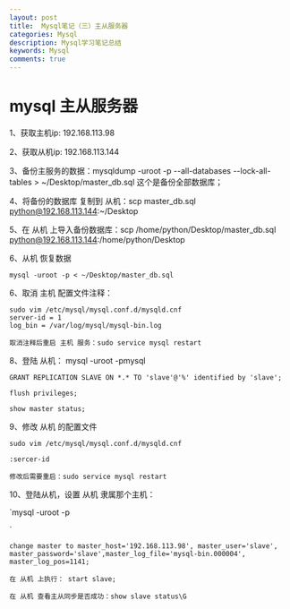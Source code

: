 ```yaml
---
layout: post
title:  Mysql笔记（三）主从服务器
categories: Mysql
description: Mysql学习笔记总结
keywords: Mysql
comments: true
---
```



# mysql 主从服务器

1、获取主机ip: 192.168.113.98

2、获取从机ip: 192.168.113.144

3、备份主服务的数据：mysqldump -uroot -p --all-databases --lock-all-tables &gt; ~/Desktop/master\_db.sql 这个是备份全部数据库；

4、将备份的数据库 复制到 从机：scp master\_db.sql python@192.168.113.144:~/Desktop

5、在 从机 上导入备份数据库：scp /home/python/Desktop/master\_db.sql python@192.168.113.144:/home/python/Desktop

6、从机 恢复数据

`mysql -uroot -p < ~/Desktop/master_db.sql`

6、取消 主机 配置文件注释：

```
sudo vim /etc/mysql/mysql.conf.d/mysqld.cnf
server-id = 1
log_bin = /var/log/mysql/mysql-bin.log

取消注释后重启 主机 服务：sudo service mysql restart
```

8、登陆 从机： mysql -uroot -pmysql

```
GRANT REPLICATION SLAVE ON *.* TO 'slave'@'%' identified by 'slave';

flush privileges;

show master status;
```

9、修改 从机 的配置文件

```
sudo vim /etc/mysql/mysql.conf.d/mysqld.cnf

:sercer-id

修改后需要重启：sudo service mysql restart
```

10、登陆从机，设置 从机 隶属那个主机：

`mysql -uroot -p

\`

`change master to master_host='192.168.113.98', master_user='slave', master_password='slave',master_log_file='mysql-bin.000004', master_log_pos=1141;`

```
在 从机 上执行： start slave;

在 从机 查看主从同步是否成功：show slave status\G
```


